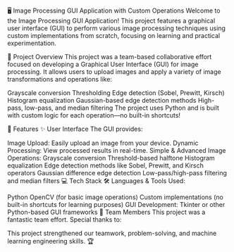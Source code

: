🖥️ Image Processing GUI Application with Custom Operations
Welcome to the Image Processing GUI Application! This project features a graphical user interface (GUI) to perform various image processing techniques using custom implementations from scratch, focusing on learning and practical experimentation.

📜 Project Overview
This project was a team-based collaborative effort focused on developing a Graphical User Interface (GUI) for image processing. It allows users to upload images and apply a variety of image transformations and operations like:

Grayscale conversion
Thresholding
Edge detection (Sobel, Prewitt, Kirsch)
Histogram equalization
Gaussian-based edge detection methods
High-pass, low-pass, and median filtering
The project uses Python and is built with custom logic for each operation—no built-in shortcuts!

🚀 Features
✨ User Interface
The GUI provides:

Image Upload: Easily upload an image from your device.
Dynamic Processing: View processed results in real-time.
Simple & Advanced Image Operations:
Grayscale conversion
Threshold-based halftone
Histogram equalization
Edge detection methods like Sobel, Prewitt, and Kirsch operators
Gaussian difference edge detection
Low-pass/high-pass filtering and median filters
💻 Tech Stack
🛠️ Languages & Tools Used:

Python
OpenCV (for basic image operations)
Custom implementations (no built-in shortcuts for learning purposes)
GUI Development: Tkinter or other Python-based GUI frameworks
🤝 Team Members
This project was a fantastic team effort. Special thanks to:

This project strengthened our teamwork, problem-solving, and machine learning engineering skills. 🏆
